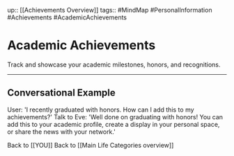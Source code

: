 up:: [[Achievements Overview]]
tags:: #MindMap #PersonalInformation #Achievements #AcademicAchievements

# Academic Achievements

Track and showcase your academic milestones, honors, and recognitions.

---
## Conversational Example
User: 'I recently graduated with honors. How can I add this to my achievements?'
Talk to Eve: 'Well done on graduating with honors! You can add this to your academic profile, create a display in your personal space, or share the news with your network.'

Back to [[YOU]]
Back to [[Main Life Categories overview]]